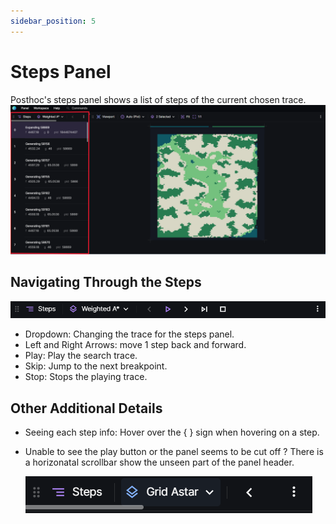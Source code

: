 ```yaml
---
sidebar_position: 5
---
```


# Steps Panel

Posthoc's steps panel shows a list of steps of the current chosen trace.
![Alt text](steps.png)

## Navigating Through the Steps

![Alt text](steps-header.png)

- Dropdown: Changing the trace for the steps panel.
- Left and Right Arrows: move 1 step back and forward.
- Play: Play the search trace.
- Skip: Jump to the next breakpoint.
- Stop: Stops the playing trace.

## Other Additional Details

- Seeing each step info: Hover over the &#123; &#125; sign when hovering on a step.
- Unable to see the play button or the panel seems to be cut off ? There is a horizonatal scrollbar show the unseen part of the panel header.

  ![Alt text](steps-horizontal-scrollbar.png)
